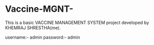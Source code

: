# Vaccine-MGNT-

This is a basic VACCINE MANAGEMENT SYSTEM project developed by KHEMRAJ SHRESTHA(me).

username:- admin
password:- admin
